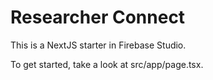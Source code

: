 # Researcher Connect

This is a NextJS starter in Firebase Studio.

To get started, take a look at src/app/page.tsx.

